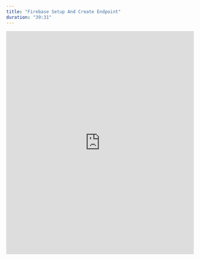 ```yaml
---
title: "Firebase Setup And Create Endpoint"
duration: "39:31"
---
```


<iframe width="100%" height="600" src="https://www.youtube.com/embed/_jO_j-vYn8s" title="YouTube video player" frameborder="0" allow="accelerometer; autoplay; clipboard-write; encrypted-media; gyroscope; picture-in-picture; web-share" allowfullscreen></iframe>